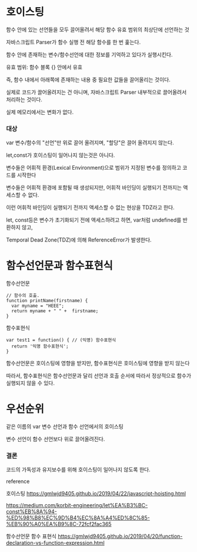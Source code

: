 # 호이스팅

함수 안에 있는 선언들을 모두 끌어올려서 해당 함수 유효 범위의 최상단에 선언하는 것

자바스크립트 Parser가 함수 실행 전 해당 함수를 한 번 훑는다.

함수 안에 존재하는 변수/함수선언에 대한 정보를 기억하고 있다가 실행시킨다.

유효 범위: 함수 블록 {} 안에서 유효

즉, 함수 내에서 아래쪽에 존재하는 내용 중 필요한 값들을 끌어올리는 것이다.

실제로 코드가 끌어올려지는 건 아니며, 자바스크립트 Parser 내부적으로 끌어올려서 처리하는 것이다.

실제 메모리에서는 변화가 없다.


### 대상

var 변수/함수의 "선언"만 위로 끌어 올려지며, "할당"은 끌어 올려지지 않는다.

let,const가 호이스팅이 일어나지 않는것은 아니다.

변수들은 어휘적 환경(Lexical Environment)으로 범위가 지정된 변수를 정의하고 코드를 시작한다

변수들은 어휘적 환경에 포함될 때 생성되지만, 어휘적 바인딩이 실행되기 전까지는 액세스할 수 없다.

이런 어휘적 바인딩이 실행되기 전까지 액세스할 수 없는 현상을 TDZ라고 한다.

let, const등은 변수가 초기화되기 전에 액세스하려고 하면, var처럼 undefined를 반환하지 않고,

Temporal Dead Zone(TDZ)에 의해 ReferenceError가 발생한다.


# 함수선언문과 함수표현식

함수선언문 
```
// 함수의 호출.
function printName(firstname) {
  var myname = "HEEE";
  return myname + " " +  firstname;
}
```

함수표현식
```
var test1 = function() { // (익명) 함수표현식
  return '익명 함수표현식';
}
```

함수선언문은 호이스팅에 영향을 받지만, 함수표현식은 호이스팅에 영향을 받지 않는다

따라서, 함수표현식은 함수선언문과 달리 선언과 호출 순서에 따라서 정상적으로 함수가 실행되지 않을 수 있다.

# 우선순위

같은 이름의 var 변수 선언과 함수 선언에서의 호이스팅

변수 선언이 함수 선언보다 위로 끌어올려진다.


### 결론

코드의 가독성과 유지보수를 위해 호이스팅이 일어나지 않도록 한다.


reference 

호이스팅
https://gmlwjd9405.github.io/2019/04/22/javascript-hoisting.html

https://medium.com/korbit-engineering/let%EA%B3%BC-const%EB%8A%94-%ED%98%B8%EC%9D%B4%EC%8A%A4%ED%8C%85-%EB%90%A0%EA%B9%8C-72fcf2fac365

함수선언문 함수 표현식 
https://gmlwjd9405.github.io/2019/04/20/function-declaration-vs-function-expression.html
